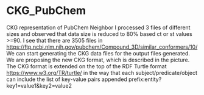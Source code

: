 # CKG_PubChem
CKG representation of PubChem Neighbor
I processed 3 files of different sizes and observed that data size is reduced to 80% based ct or st values >=90.
I see that there are 3505 files in https://ftp.ncbi.nlm.nih.gov/pubchem/Compound_3D/similar_conformers/10/ 
We can start generating the CKG data files for the output files generated.
We are proposing the new CKG format, which is described in the picture.
The CKG format is extended on the top of the RDF Turtle format https://www.w3.org/TR/turtle/
in the way that each subject/predicate/object can include the list of key-value pairs appended 
prefix:entity?key1=value1&key2=value2 
